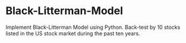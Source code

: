 # Black-Litterman-Model
Implement Black-Litterman Model using Python. Back-test by 10 stocks listed in the US stock market during the past ten years.
